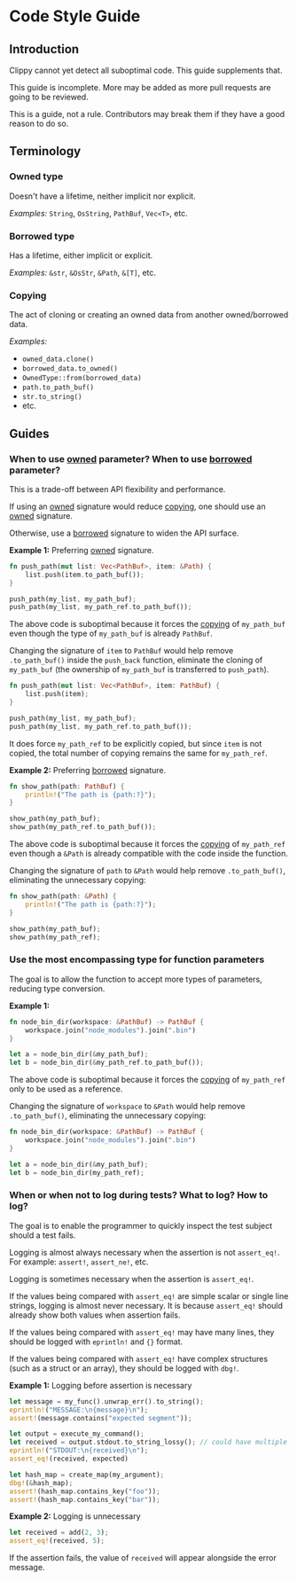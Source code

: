 # Code Style Guide

## Introduction

Clippy cannot yet detect all suboptimal code. This guide supplements that.

This guide is incomplete. More may be added as more pull requests are going to be reviewed.

This is a guide, not a rule. Contributors may break them if they have a good reason to do so.

## Terminology

[owned]: #owned-type
[borrowed]: #borrowed-type
[copying]: #copying

### Owned type

Doesn't have a lifetime, neither implicit nor explicit.

*Examples:* `String`, `OsString`, `PathBuf`, `Vec<T>`, etc.

### Borrowed type

Has a lifetime, either implicit or explicit.

*Examples:* `&str`, `&OsStr`, `&Path`, `&[T]`, etc.

### Copying

The act of cloning or creating an owned data from another owned/borrowed data.

*Examples:*
* `owned_data.clone()`
* `borrowed_data.to_owned()`
* `OwnedType::from(borrowed_data)`
* `path.to_path_buf()`
* `str.to_string()`
* etc.

## Guides

### When to use [owned] parameter? When to use [borrowed] parameter?

This is a trade-off between API flexibility and performance.

If using an [owned] signature would reduce [copying], one should use an [owned] signature.

Otherwise, use a [borrowed] signature to widen the API surface.

**Example 1:** Preferring [owned] signature.

```rust
fn push_path(mut list: Vec<PathBuf>, item: &Path) {
    list.push(item.to_path_buf());
}

push_path(my_list, my_path_buf);
push_path(my_list, my_path_ref.to_path_buf());
```

The above code is suboptimal because it forces the [copying] of `my_path_buf` even though the type of `my_path_buf` is already `PathBuf`.

Changing the signature of `item` to `PathBuf` would help remove `.to_path_buf()` inside the `push_back` function, eliminate the cloning of `my_path_buf` (the ownership of `my_path_buf` is transferred to `push_path`).

```rust
fn push_path(mut list: Vec<PathBuf>, item: PathBuf) {
    list.push(item);
}

push_path(my_list, my_path_buf);
push_path(my_list, my_path_ref.to_path_buf());
```

It does force `my_path_ref` to be explicitly copied, but since `item` is not copied, the total number of copying remains the same for `my_path_ref`.

**Example 2:** Preferring [borrowed] signature.

```rust
fn show_path(path: PathBuf) {
    println!("The path is {path:?}");
}

show_path(my_path_buf);
show_path(my_path_ref.to_path_buf());
```

The above code is suboptimal because it forces the [copying] of `my_path_ref` even though a `&Path` is already compatible with the code inside the function.

Changing the signature of `path` to `&Path` would help remove `.to_path_buf()`, eliminating the unnecessary copying:

```rust
fn show_path(path: &Path) {
    println!("The path is {path:?}");
}

show_path(my_path_buf);
show_path(my_path_ref);
```

### Use the most encompassing type for function parameters

The goal is to allow the function to accept more types of parameters, reducing type conversion.

**Example 1:**

```rust
fn node_bin_dir(workspace: &PathBuf) -> PathBuf {
    workspace.join("node_modules").join(".bin")
}

let a = node_bin_dir(&my_path_buf);
let b = node_bin_dir(&my_path_ref.to_path_buf());
```

The above code is suboptimal because it forces the [copying] of `my_path_ref` only to be used as a reference.

Changing the signature of `workspace` to `&Path` would help remove `.to_path_buf()`, eliminating the unnecessary copying:

```rust
fn node_bin_dir(workspace: &PathBuf) -> PathBuf {
    workspace.join("node_modules").join(".bin")
}

let a = node_bin_dir(&my_path_buf);
let b = node_bin_dir(my_path_ref);
```

### When or when not to log during tests? What to log? How to log?

The goal is to enable the programmer to quickly inspect the test subject should a test fails.

Logging is almost always necessary when the assertion is not `assert_eq!`. For example: `assert!`, `assert_ne!`, etc.

Logging is sometimes necessary when the assertion is `assert_eq!`.

If the values being compared with `assert_eq!` are simple scalar or single line strings, logging is almost never necessary. It is because `assert_eq!` should already show both values when assertion fails.

If the values being compared with `assert_eq!` may have many lines, they should be logged with `eprintln!` and `{}` format.

If the values being compared with `assert_eq!` have complex structures (such as a struct or an array), they should be logged with `dbg!`.

**Example 1:** Logging before assertion is necessary

```rust
let message = my_func().unwrap_err().to_string();
eprintln!("MESSAGE:\n{message}\n");
assert!(message.contains("expected segment"));
```

```rust
let output = execute_my_command();
let received = output.stdout.to_string_lossy(); // could have multiple lines
eprintln!("STDOUT:\n{received}\n");
assert_eq!(received, expected)
```

```rust
let hash_map = create_map(my_argument);
dbg!(&hash_map);
assert!(hash_map.contains_key("foo"));
assert!(hash_map.contains_key("bar"));
```

**Example 2:** Logging is unnecessary

```rust
let received = add(2, 3);
assert_eq!(received, 5);
```

If the assertion fails, the value of `received` will appear alongside the error message.
